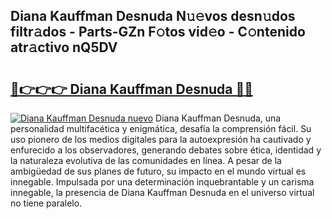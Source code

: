 ## Diana Kauffman Desnuda N𝚞𝚎vos desn𝚞dos filtr𝚊dos - Parts-GZn F𝚘tos vid𝚎o - C𝚘ntenido atr𝚊ctivo nQ5DV

# <h2><a href="http://mb6xc0g.tromn.icu/?c=Diana+Kauffman+Desnuda">🔗👉👉👉 Diana Kauffman Desnuda 🔗🔗</a></h2>

[![Diana Kauffman Desnuda nuevo](https://i.imgur.com/pEAQMta.gif)](http://mb6xc0g.tromn.icu/?c=Diana+Kauffman+Desnuda)
Diana Kauffman Desnuda, una personalidad multifacética y enigmática, desafía la comprensión fácil. Su uso pionero de los medios digitales para la autoexpresión ha cautivado y enfurecido a los observadores, generando debates sobre ética, identidad y la naturaleza evolutiva de las comunidades en línea. A pesar de la ambigüedad de sus planes de futuro, su impacto en el mundo virtual es innegable. Impulsada por una determinación inquebrantable y un carisma innegable, la presencia de Diana Kauffman Desnuda en el universo virtual no tiene paralelo.
